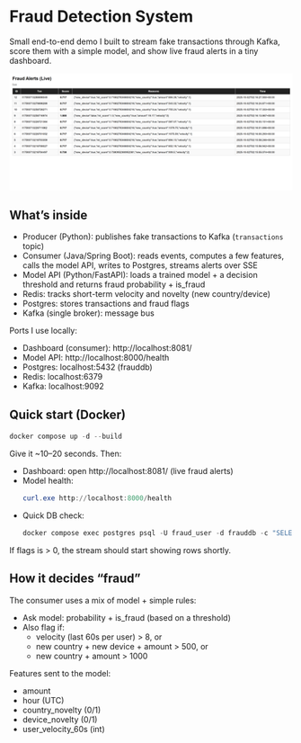 # Fraud Detection System

Small end-to-end demo I built to stream fake transactions through Kafka, score them with a simple model, and show live fraud alerts in a tiny dashboard.

![Dashboard screenshot](screenshots/FraudDetectionUI.png)

## What’s inside

- Producer (Python): publishes fake transactions to Kafka (`transactions` topic)
- Consumer (Java/Spring Boot): reads events, computes a few features, calls the model API, writes to Postgres, streams alerts over SSE
- Model API (Python/FastAPI): loads a trained model + a decision threshold and returns fraud probability + is_fraud
- Redis: tracks short-term velocity and novelty (new country/device)
- Postgres: stores transactions and fraud flags
- Kafka (single broker): message bus

Ports I use locally:
- Dashboard (consumer): http://localhost:8081/
- Model API: http://localhost:8000/health
- Postgres: localhost:5432 (frauddb)
- Redis: localhost:6379
- Kafka: localhost:9092

## Quick start (Docker)

```powershell
docker compose up -d --build
```

Give it ~10–20 seconds. Then:

- Dashboard: open http://localhost:8081/ (live fraud alerts)
- Model health:
	```powershell
	curl.exe http://localhost:8000/health
	```
- Quick DB check:
	```powershell
	docker compose exec postgres psql -U fraud_user -d frauddb -c "SELECT COUNT(*) AS txns FROM transactions; SELECT COUNT(*) AS flags FROM flags;"
	```

If flags is > 0, the stream should start showing rows shortly.

## How it decides “fraud”

The consumer uses a mix of model + simple rules:
- Ask model: probability + is_fraud (based on a threshold)
- Also flag if:
	- velocity (last 60s per user) > 8, or
	- new country + new device + amount > 500, or
	- new country + amount > 1000

Features sent to the model:
- amount
- hour (UTC)
- country_novelty (0/1)
- device_novelty (0/1)
- user_velocity_60s (int)